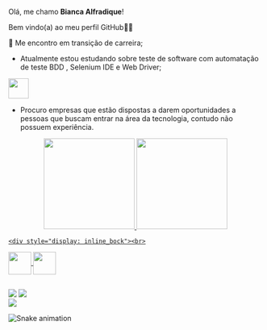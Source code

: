 Olá, me chamo **Bianca Alfradique**!

Bem vindo(a) ao meu perfil GitHub👋🏽

📌 Me encontro em transição de carreira;

* Atualmente estou estudando sobre teste de software com automatação de teste BDD , Selenium IDE e Web Driver;

<img src="https://cdn.jsdelivr.net/gh/devicons/devicon/icons/java/java-original.svg" width="40" height="40"/>

* Procuro empresas que estão dispostas a darem oportunidades a pessoas que buscam entrar na área da tecnologia, contudo não possuem experiência.

<div align="center">
  <a href="https://github.com/Bianca-Alfradique">
  <img height="180em" src="https://github-readme-stats.vercel.app/api?username=Bianca-Alfradique&show_icons=true&theme=dracula&include_all_commits=true&count_private=true"/>
  <img height="180em" src="https://github-readme-stats.vercel.app/api/top-langs/?username=Bianca-Alfradique&layout=compact&langs_count=7&theme=dracula"/>
</div>
  
    <div style="display: inline_bock"><br>
  
<img align="center" height="45" width="45" src="https://cdn.jsdelivr.net/gh/devicons/devicon/icons/cucumber/cucumber-plain.svg" />
<img align="center" height="45" width="45" src="https://cdn.jsdelivr.net/gh/devicons/devicon/icons/java/java-original-wordmark.svg" />

  </div>

  ##
  
 <div>    
   
  <a href = "mailto:biancasampaioalfradique@gmail.com"><img src="https://img.shields.io/badge/-Gmail-%23333?style=for-the-badge&logo=gmail&logoColor=white" target="_blank"></a>
  <a href="https://instagram.com/biancaalfradique" target="_blank"><img src="https://img.shields.io/badge/-Instagram-%23E4405F?style=for-the-badge&logo=instagram&logoColor=white" target="_blank"></a> 	 
  <a href="https://www.linkedin.com/in/bianca-alfradique-7758a4116/" target="_blank"><img src="https://img.shields.io/badge/-LinkedIn-%230077B5?style=for-the-badge&logo=linkedin&logoColor=white" target="_blank"></a>  
   
![Snake animation](https://github.com/Bianca-AlfradiqueBianca-Alfradique/blob/output/github-contribution-grid-snake.svg)
   
 </div>

  
